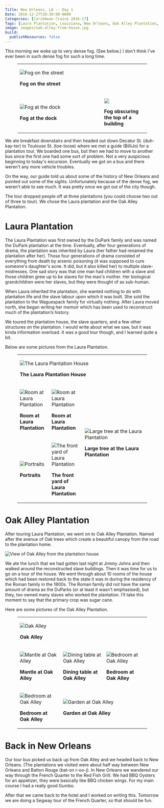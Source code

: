 ```yaml
---
Title: New Orleans, LA -- Day 1
Date: 2016-12-27T20:30:00-0600
Categories: [Caribbean Cruise 2016-17]
Tags: [Laura Plantation, Louisiana, New Orleans, Oak Alley Plantation, Plantation, Red Fish Grill]
image: images/oak-alley-from-house.jpg
build:
  publishResources: false
---
```


This morning we woke up to very dense fog. (See below.) I don't think I've ever
been in such dense fog for such a long time.

<figure>
<table class="gallery">
<tr>
<td colspan="2">

![](images/fog-street.jpg "Fog on the street")

**Fog on the street**

</td>
</tr>
<tr>
<td width="65%">

![](images/fog-dock.jpg "Fog at the dock")

**Fog at the dock**

</td>
<td width="35%">

![](images/fog-building.jpg)

**Fog obscuring the top of a building**

</td>
</tr>
</table>
</figure>

We ate breakfast downstairs and then headed out down Decatur St. (duh-kay-ter)
to Toulouse St. (toe-loose) where we met a guide (BilliJo) for a plantation
tour. We boarded one bus, but then we had to move to another bus since the first
one had some sort of problem. Not a very auspicious beginning to today's
excursion. Eventually we got on a bus and there weren't any more vehicle
troubles.

On the way, our guide told us about some of the history of New Orleans and
pointed out some of the sights. Unfortunately because of the dense fog, we
weren't able to see much. It was pretty once we got out of the city though.

The tour dropped people off at three plantations (you could choose two out of
three to tour). We chose the Laura plantation and the Oak Alley Plantation.

# Laura Plantation

The Laura Plantation was first owned by the DuPark family and was named the
DuPark plantation at the time. Eventually, after four generations of drama, the
plantation was inherited by Laura (her father had renamed the plantation after
her). Those four generations of drama consisted of everything from death by
arsenic poisoning (it was supposed to cure someone's daughter's acne. It did,
but it also killed her) to multiple slave-mistresses. One sad story was that one
man had children with a slave and those children grew up to be slaves for the
man's mother. Her biological grandchildren were her slaves, but they were
thought of as sub-human.

When Laura inherited the plantation, she wanted nothing to do with plantation
life and the slave labour upon which it was built. She sold the plantation to
the Waguespack family for virtually nothing. After Laura moved north, she began
writing her memoir which has been used to reconstruct much of the plantation’s
history.

We toured the plantation house, the slave quarters, and a few other structures
on the plantation. I would write about what we saw, but it was kinda information
overload. It was a good tour though, and I learned quite a bit.

Below are some pictures from the Laura Plantation.

<figure>
<table class="gallery">
<tr class="picture-row">
<td colspan="4">

![](images/laura-house.jpg "The Laura Plantation House")

**The Laura Plantation House**

</td>
</tr>
<tr>
<td>

![](images/laura-room.jpg "Room at Laura Plantation")

**Room at Laura Plantation**

</td>
<td>

![](images/laura-crib.jpg "Room at Laura Plantation")

**Room at Laura Plantation**

</td>
<td width="50%" colspan="2" rowspan="2">

![](images/laura-tree.jpg "Large tree at the Laura Plantation")

**Large tree at the Laura Plantation**

</td>
</tr>
<tr>
<td>

![](images/laura-portraits.jpg "Portraits")

**Portraits**

</td>
<td>

![](images/laura-yard.jpg "The front yard of Laura Plantation")

**The front yard of Laura Plantation**

</td>
</tr>
</table>
</figure>

# Oak Alley Plantation

After touring Laura Plantation, we went on to Oak Alley Plantation. Named after
the avenue of Oak trees which create a beautiful canopy from the road to the
plantation home.

![View of Oak Alley from the plantation house](images/oak-alley-from-house.jpg)

We ate the lunch that we had gotten last night at Jimmy Johns and then walked
around the reconstructed slave buildings. Then it was time for us to go on a
tour of the house. We went through about 10 rooms of the house which had been
restored back to the state it was in during the residency of the Roman family in
the 1800s. The Roman family did not have the same amount of drama as the DuParks
(or at least it wasn't emphasised), but they, too owned many slaves who worked
the plantation. I’ll take this moment to say that the primary crop was sugar
cane.

Here are some pictures of the Oak Alley Plantation.

<figure>
<table class="gallery">
<tr class="picture-row">
<td colspan="3">

![](images/oak-alley.jpg "Oak Alley")

**Oak Alley**

</td>
</tr>
<tr>
<td>

![](images/oak-alley-mantle.jpg "Mantle at Oak Alley")

**Mantle at Oak Alley**

</td>
<td>

![](images/oak-alley-table.jpg "Dining table at Oak Alley")

**Dining table at Oak Alley**

</td>
<td>

![](images/oak-alley-bedroom.jpg "Bedroom at Oak Alley")

**Bedroom at Oak Alley**

</td>
</tr>
<tr>
<td>

![](images/oak-alley-bedroom2.jpg "Bedroom at Oak Alley")

**Bedroom at Oak Alley**

</td>
<td colspan="2">

![](images/oak-alley-garden.jpg "Garden at Oak Alley")

**Garden at Oak Alley**

</td>
</tr>
</table>
</figure>

# Back in New Orleans

Our tour bus picked us back up from Oak Alley and we headed back to New Orleans.
(The plantations we visited were about half way between New Orleans and Batton
Rouge (bat-on r-oo-j). In New Orleans we wandered our way through the French
Quarter to the Red Fish Grill. We had BBQ Oysters for an appetizer, they were
basically like BBQ chicken wings. For my main course I had a really good Gumbo.

After that we came back to the hotel and I worked on writing this. Tomorrow we
are doing a Segway tour of the French Quarter, so that should be fun.
